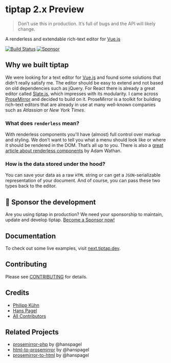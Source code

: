 # tiptap 2.x Preview
> Don’t use this in production. It’s full of bugs and the API will likely change.

A renderless and extendable rich-text editor for [Vue.js](https://github.com/vuejs/vue)

<!-- [![Version](https://img.shields.io/npm/v/tiptap.svg?label=version)](https://www.npmjs.com/package/tiptap)
[![Downloads](https://img.shields.io/npm/dm/tiptap.svg)](https://npmcharts.com/compare/tiptap?minimal=true)
[![License](https://img.shields.io/npm/l/tiptap.svg)](https://www.npmjs.com/package/tiptap)
[![Filesize](https://img.badgesize.io/https://unpkg.com/tiptap/dist/tiptap.min.js?compression=gzip&label=size&colorB=000000)](https://www.npmjs.com/package/tiptap) -->
[![Build Status](https://github.com/ueberdosis/tiptap-next/workflows/build/badge.svg)](https://github.com/ueberdosis/tiptap-next/actions)
[![Sponsor](https://img.shields.io/static/v1?label=Sponsor&message=%E2%9D%A4&logo=GitHub)](https://github.com/sponsors/ueberdosis)

## Why we built tiptap
We were looking for a text editor for [Vue.js](https://github.com/vuejs/vue) and found some solutions that didn’t really satisfy me. The editor should be easy to extend and not based on old dependencies such as jQuery. For React there is already a great editor called [Slate.js](https://github.com/ianstormtaylor/slate), which impresses with its modularity. I came across [ProseMirror](https://github.com/prosemirror) and decided to build on it. ProseMirror is a toolkit for building rich-text editors that are already in use at many well-known companies such as *Atlassian* or *New York Times*.

### What does `renderless` mean?
With renderless components you'll have (almost) full control over markup and styling. We don’t want to tell you what a menu should look like or where it should be rendered in the DOM. That’s all up to you. There is also a [great article about renderless components](https://adamwathan.me/renderless-components-in-vuejs/) by Adam Wathan.

### How is the data stored under the hood?
You can save your data as a raw `HTML` string or can get a `JSON`-serializable representation of your document. And of course, you can pass these two types back to the editor.

## 💖 Sponsor the development
Are you using tiptap in production? We need your sponsorship to maintain, update and develop tiptap. [Become a Sponsor now!](https://github.com/sponsors/ueberdosis)

## Documentation
To check out some live examples, visit [next.tiptap.dev](https://next.tiptap.dev/).

## Contributing
Please see [CONTRIBUTING](CONTRIBUTING.md) for details.

## Credits
- [Philipp Kühn](https://github.com/philippkuehn)
- [Hans Pagel](https://github.com/hanspagel)
- [All Contributors](../../contributors)

## Related Projects
- [prosemirror-php](https://github.com/ueberdosis/prosemirror-php) by @hanspagel
- [html-to-prosemirror](https://github.com/ueberdosis/html-to-prosemirror) by @hanspagel
- [prosemirror-to-html](https://github.com/ueberdosis/prosemirror-to-html) by @hanspagel

